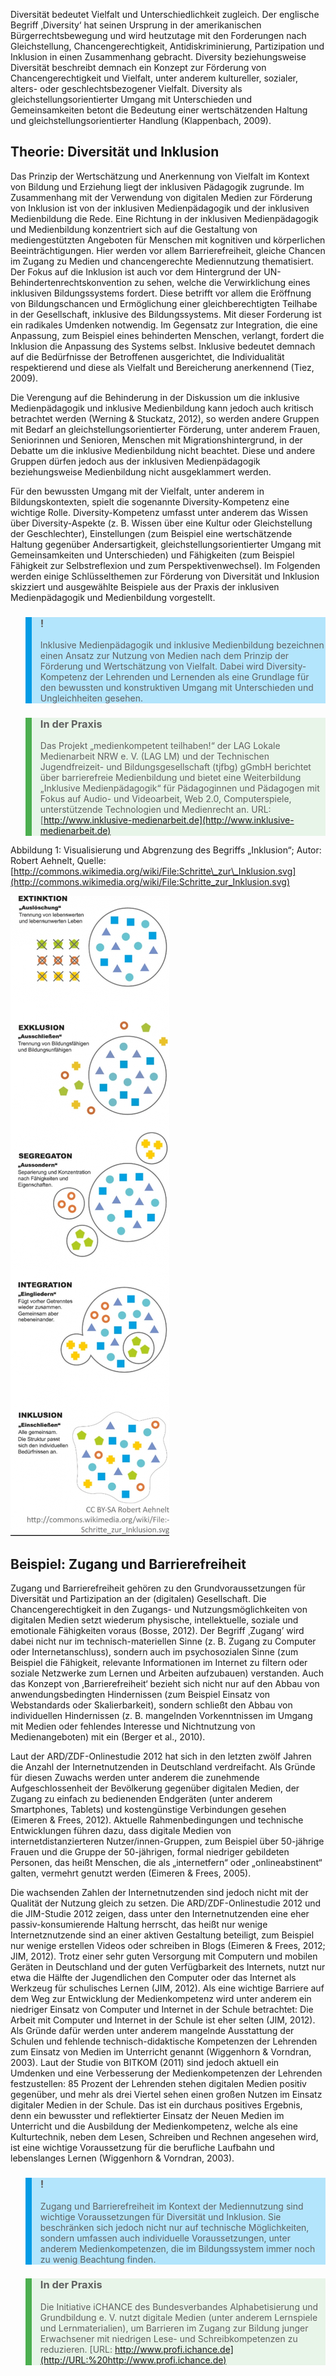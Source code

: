 <!-- filename: 02_Diversitaet.md -->
<!-- title: Diversität -->


Diversität bedeutet Vielfalt und Unterschiedlichkeit zugleich. Der englische Begriff ‚Diversity‘ hat seinen Ursprung in der amerikanischen Bürgerrechtsbewegung und wird heutzutage mit den Forderungen nach Gleichstellung, Chancengerechtigkeit, Antidiskriminierung, Partizipation und Inklusion in einen Zusammenhang gebracht. Diversity beziehungsweise Diversität beschreibt demnach ein Konzept zur Förderung von Chancengerechtigkeit und Vielfalt, unter anderem kultureller, sozialer, alters- oder geschlechtsbezogener Vielfalt. Diversity als gleichstellungsorientierter Umgang mit Unterschieden und Gemeinsamkeiten betont die Bedeutung einer wertschätzenden Haltung und gleichstellungsorientierter Handlung (Klappenbach, 2009).

## Theorie: Diversität und Inklusion

Das Prinzip der Wertschätzung und Anerkennung von Vielfalt im Kontext von Bildung und Erziehung liegt der inklusiven Pädagogik zugrunde. Im Zusammenhang mit der Verwendung von digitalen Medien zur Förderung von Inklusion ist von der inklusiven Medienpädagogik und der inklusiven Medienbildung die Rede. Eine Richtung in der inklusiven Medienpädagogik und Medienbildung konzentriert sich auf die Gestaltung von mediengestützten Angeboten für Menschen mit kognitiven und körperlichen Beeinträchtigungen. Hier werden vor allem Barrierefreiheit, gleiche Chancen im Zugang zu Medien und chancengerechte Mediennutzung thematisiert. Der Fokus auf die Inklusion ist auch vor dem Hintergrund der UN-Behindertenrechtskonvention zu sehen, welche die Verwirklichung eines inklusiven Bildungssystems fordert. Diese betrifft vor allem die Eröffnung von Bildungschancen und Ermöglichung einer gleichberechtigten Teilhabe in der Gesellschaft, inklusive des Bildungssystems. Mit dieser Forderung ist ein radikales Umdenken notwendig. Im Gegensatz zur Integration, die eine Anpassung, zum Beispiel eines behinderten Menschen, verlangt, fordert die Inklusion die Anpassung des Systems selbst. Inklusive bedeutet demnach auf die Bedürfnisse der Betroffenen ausgerichtet, die Individualität respektierend und diese als Vielfalt und Bereicherung anerkennend (Tiez, 2009).

Die Verengung auf die Behinderung in der Diskussion um die inklusive Medienpädagogik und inklusive Medienbildung kann jedoch auch kritisch betrachtet werden (Werning &amp; Stuckatz, 2012), so werden andere Gruppen mit Bedarf an gleichstellungsorientierter Förderung, unter anderem Frauen, Seniorinnen und Senioren, Menschen mit Migrationshintergrund, in der Debatte um die inklusive Medienbildung nicht beachtet. Diese und andere Gruppen dürfen jedoch aus der inklusiven Medienpädagogik beziehungsweise Medienbildung nicht ausgeklammert werden.

Für den bewussten Umgang mit der Vielfalt, unter anderem in Bildungskontexten, spielt die sogenannte Diversity-Kompetenz eine wichtige Rolle. Diversity-Kompetenz umfasst unter anderem das Wissen über Diversity-Aspekte (z. B. Wissen über eine Kultur oder Gleichstellung der Geschlechter), Einstellungen (zum Beispiel eine wertschätzende Haltung gegenüber Andersartigkeit, gleichstellungsorientierter Umgang mit Gemeinsamkeiten und Unterschieden) und Fähigkeiten (zum Beispiel Fähigkeit zur Selbstreflexion und zum Perspektivenwechsel). Im Folgenden werden einige Schlüsselthemen zur Förderung von Diversität und Inklusion skizziert und ausgewählte Beispiele aus der Praxis der inklusiven Medienpädagogik und Medienbildung vorgestellt.

<blockquote style="background: #B3E5FC; border-left: 10px solid #039BE5">

### !

Inklusive Medienpädagogik und inklusive Medienbildung bezeichnen einen Ansatz zur Nutzung von Medien nach dem Prinzip der Förderung und Wertschätzung von Vielfalt. Dabei wird Diversity-Kompetenz der Lehrenden und Lernenden als eine Grundlage für den bewussten und konstruktiven Umgang mit Unterschieden und Ungleichheiten gesehen.

</blockquote>

<blockquote style="background: #E8F5E9; border-left: 10px solid #4CAF50">

### In der Praxis

Das Projekt „medienkompetent teilhaben!“ der LAG Lokale Medienarbeit NRW e. V. (LAG LM) und der Technischen Jugendfreizeit- und Bildungsgesellschaft (tjfbg) gGmbH berichtet über barrierefreie Medienbildung und bietet eine Weiterbildung „Inklusive Medienpädagogik“ für Pädagoginnen und Pädagogen mit Fokus auf Audio- und Videoarbeit, Web 2.0, Computerspiele, unterstützende Technologien und Medienrecht an. URL: [http://www.inklusive-medienarbeit.de](http://www.inklusive-medienarbeit.de)

</blockquote>

Abbildung 1: Visualisierung und Abgrenzung des Begriffs „Inklusion“; Autor: Robert Aehnelt, Quelle: [http://commons.wikimedia.org/wiki/File:Schritte\_zur\_Inklusion.svg](http://commons.wikimedia.org/wiki/File:Schritte_zur_Inklusion.svg)

![](img/abb1.jpg)

## Beispiel: Zugang und Barrierefreiheit

Zugang und Barrierefreiheit gehören zu den Grundvoraussetzungen für Diversität und Partizipation an der (digitalen) Gesellschaft. Die Chancengerechtigkeit in den Zugangs- und Nutzungsmöglichkeiten von digitalen Medien setzt wiederum physische, intellektuelle, soziale und emotionale Fähigkeiten voraus (Bosse, 2012). Der Begriff ¸Zugang’ wird dabei nicht nur im technisch-materiellen Sinne (z. B. Zugang zu Computer oder Internetanschluss), sondern auch im psychosozialen Sinne (zum Beispiel die Fähigkeit, relevante Informationen im Internet zu filtern oder soziale Netzwerke zum Lernen und Arbeiten aufzubauen) verstanden. Auch das Konzept von ‚Barrierefreiheit‘ bezieht sich nicht nur auf den Abbau von anwendungsbedingten Hindernissen (zum Beispiel Einsatz von Webstandards oder Skalierbarkeit), sondern schließt den Abbau von individuellen Hindernissen (z. B. mangelnden Vorkenntnissen im Umgang mit Medien oder fehlendes Interesse und Nichtnutzung von Medienangeboten) mit ein (Berger et al., 2010).

Laut der ARD/ZDF-Onlinestudie 2012 hat sich in den letzten zwölf Jahren die Anzahl der Internetnutzenden in Deutschland verdreifacht. Als Gründe für diesen Zuwachs werden unter anderem die zunehmende Aufgeschlossenheit der Bevölkerung gegenüber digitalen Medien, der Zugang zu einfach zu bedienenden Endgeräten (unter anderem Smartphones, Tablets) und kostengünstige Verbindungen gesehen (Eimeren &amp; Frees, 2012). Aktuelle Rahmenbedingungen und technische Entwicklungen führen dazu, dass digitale Medien von internetdistanzierteren Nutzer/innen-Gruppen, zum Beispiel über 50-jährige Frauen und die Gruppe der 50-jährigen, formal niedriger gebildeten Personen, das heißt Menschen, die als „internetfern“ oder „onlineabstinent“ galten, vermehrt genutzt werden (Eimeren &amp; Frees, 2005).

Die wachsenden Zahlen der Internetnutzenden sind jedoch nicht mit der Qualität der Nutzung gleich zu setzen. Die ARD/ZDF-Onlinestudie 2012 und die JIM-Studie 2012 zeigen, dass unter den Internetnutzenden eine eher passiv-konsumierende Haltung herrscht, das heißt nur wenige Internetznutzende sind an einer aktiven Gestaltung beteiligt, zum Beispiel nur wenige erstellen Videos oder schreiben in Blogs (Eimeren &amp; Frees, 2012; JIM, 2012). Trotz einer sehr guten Versorgung mit Computern und mobilen Geräten in Deutschland und der guten Verfügbarkeit des Internets, nutzt nur etwa die Hälfte der Jugendlichen den Computer oder das Internet als Werkzeug für schulisches Lernen (JIM, 2012). Als eine wichtige Barriere auf dem Weg zur Entwicklung der Medienkompetenz wird unter anderem ein niedriger Einsatz von Computer und Internet in der Schule betrachtet: Die Arbeit mit Computer und Internet in der Schule ist eher selten (JIM, 2012). Als Gründe dafür werden unter anderem mangelnde Ausstattung der Schulen und fehlende technisch-didaktische Kompetenzen der Lehrenden zum Einsatz von Medien im Unterricht genannt (Wiggenhorn &amp; Vorndran, 2003). Laut der Studie von BITKOM (2011) sind jedoch aktuell ein Umdenken und eine Verbesserung der Medienkompetenzen der Lehrenden festzustellen: 85 Prozent der Lehrenden stehen digitalen Medien positiv gegenüber, und mehr als drei Viertel sehen einen großen Nutzen im Einsatz digitaler Medien in der Schule. Das ist ein durchaus positives Ergebnis, denn ein bewusster und reflektierter Einsatz der Neuen Medien im Unterricht und die Ausbildung der Medienkompetenz, welche als eine Kulturtechnik, neben dem Lesen, Schreiben und Rechnen angesehen wird, ist eine wichtige Voraussetzung für die berufliche Laufbahn und lebenslanges Lernen (Wiggenhorn &amp; Vorndran, 2003).

<blockquote style="background: #B3E5FC; border-left: 10px solid #039BE5">

### !

Zugang und Barrierefreiheit im Kontext der Mediennutzung sind wichtige Voraussetzungen für Diversität und Inklusion. Sie beschränken sich jedoch nicht nur auf technische Möglichkeiten, sondern umfassen auch individuelle Voraussetzungen, unter anderem Medienkompetenzen, die im Bildungssystem immer noch zu wenig Beachtung finden.

</blockquote>

<blockquote style="background: #E8F5E9; border-left: 10px solid #4CAF50">

### In der Praxis

Die Initiative iCHANCE des Bundesverbandes Alphabetisierung und Grundbildung e. V. nutzt digitale Medien (unter anderem Lernspiele und Lernmaterialien), um Barrieren im Zugang zur Bildung junger Erwachsener mit niedrigen Lese- und Schreibkompetenzen zu reduzieren. [URL: http://www.profi.ichance.de](http://URL:%20http://www.profi.ichance.de)

</blockquote>
